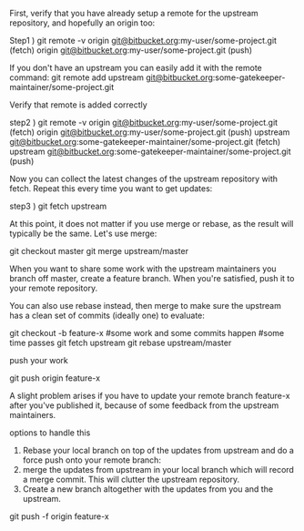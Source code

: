 

First, verify that you have already setup a remote for the upstream repository, and hopefully an origin too:

Step1 ) 
    git remote -v
    origin git@bitbucket.org:my-user/some-project.git (fetch)
    origin git@bitbucket.org:my-user/some-project.git (push)

 If you don't have an upstream you can easily add it with the remote command:
      git remote add upstream git@bitbucket.org:some-gatekeeper-maintainer/some-project.git



Verify that remote is added correctly 

step2 )
   git remote -v
    origin git@bitbucket.org:my-user/some-project.git (fetch)
    origin git@bitbucket.org:my-user/some-project.git (push)
    upstream git@bitbucket.org:some-gatekeeper-maintainer/some-project.git (fetch)
    upstream git@bitbucket.org:some-gatekeeper-maintainer/some-project.git (push)

Now you can collect the latest changes of the upstream repository with fetch.
 Repeat this every time you want to get updates:

step3 )
    git fetch upstream


At this point, it does not matter if you use merge or rebase, as the result will typically be the same. Let's use merge:


git checkout master
git merge upstream/master


When you want to share some work with the upstream maintainers you branch off master, create a feature branch. When you're satisfied, push it to your remote repository.

You can also use rebase instead, then merge to make sure the upstream has a clean set of commits (ideally one) to evaluate:


git checkout -b feature-x
#some work and some commits happen
#some time passes
git fetch upstream
git rebase upstream/master



push your work 

git push origin feature-x




A slight problem arises if you have to update your remote branch feature-x after you've published it, because of some feedback from the upstream maintainers. 

options to handle this 
  1) Rebase your local branch on top of the updates from upstream and do a force push onto your remote branch:
  2) merge the updates from upstream in your local branch which will record a merge commit. This will clutter the upstream repository.
  3) Create a new branch altogether with the updates from you and the upstream.


git push -f origin feature-x
   